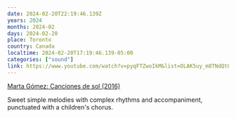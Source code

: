 ```yaml
---
date: 2024-02-20T22:19:46.139Z
years: 2024
months: 2024-02
days: 2024-02-20
place: Toronto
country: Canada
localtime: 2024-02-20T17:19:46.139-05:00
categories: ["sound"]
link: https://www.youtube.com/watch?v=pyqFTZwoIkM&list=OLAK5uy_m8TNdQtLndjcK-ZRzmRIY3Y-Us_0zMrzo
---
```

[Marta Gómez: Canciones de sol (2016)](https://www.youtube.com/watch?v=pyqFTZwoIkM&list=OLAK5uy_m8TNdQtLndjcK-ZRzmRIY3Y-Us_0zMrzo)

Sweet simple melodies with complex rhythms and accompaniment, punctuated with a children's chorus.
